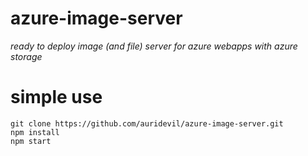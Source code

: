 azure-image-server
==========
*ready to deploy image (and file) server for azure webapps with azure storage*

simple use
==========

```
git clone https://github.com/auridevil/azure-image-server.git
npm install
npm start
```

